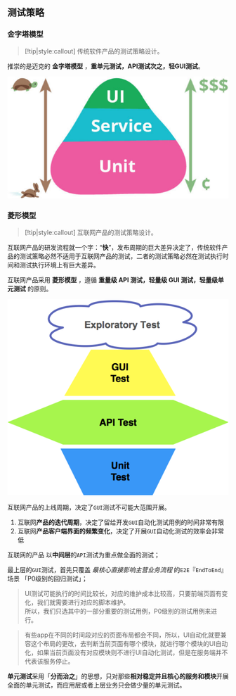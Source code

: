 ## 测试策略

### 金字塔模型

> [!tip|style:callout]
> 传统软件产品的测试策略设计。


推崇的是迈克的 **金字塔模型** ，**重单元测试，API测试次之，轻GUI测试**。

![](assets/test_strategy_20210715185640.png)

<!-- ![](https://cdn.jsdelivr.net/gh/testeru-top/top-images/restassured/202208171154562.png) -->


### 菱形模型

> [!tip|style:callout]
> 互联网产品的测试策略设计。

互联网产品的研发流程就一个字：“**快**”，发布周期的巨大差异决定了，传统软件产品的测试策略必然不适用于互联网产品的测试，二者的测试策略必然在测试执行时间和测试执行环境上有巨大差异。

互联网产品采用 **菱形模型** ，遵循 **重量级 API 测试，轻量级 GUI 测试，轻量级单元测试** 的原则。

![](assets/test_strategy_20230331143400.png)

<!-- ![](https://cdn.jsdelivr.net/gh/testeru-top/top-images/restassured/202208171153000.png) -->


互联网产品的上线周期，决定了`GUI`测试不可能大范围开展。

1.  互联网**产品的迭代周期**，决定了留给开发`GUI`自动化测试用例的时间非常有限
2.  互联网**产品客户端界面的频繁变化**，决定了开展`GUI`自动化测试的效率会非常低


互联网的产品 以**中间层**的`API`测试为重点做全面的测试；

最上层的`GUI`测试，首先只覆盖 *最核心直接影响主营业务流程* 的`E2E`『`EndToEnd`』场景 「P0级别的回归测试」；


>UI测试可能执行的时间比较长，对应的维护成本比较高，只要前端页面有变化，我们就需要进行对应的脚本维护。<br>所以，我们只选其中的一部分重要的测试用例，P0级别的测试用例来进行。

>有些app在不同的时间段对应的页面布局都会不同，所以，UI自动化就要兼容这个布局的更改，去判断当前页面有哪个模块，就进行哪个模块的UI自动化，如果当前页面没有对应模块则不进行UI自动化测试，但是在服务端并不代表该服务停止。


**单元测试**采用「**分而治之**」的思想，只对那些**相对稳定并且核心的服务和模块**开展全面的单元测试，而应用层或者上层业务只会做少量的单元测试。


